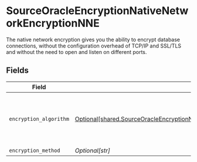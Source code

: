 # SourceOracleEncryptionNativeNetworkEncryptionNNE

The native network encryption gives you the ability to encrypt database connections, without the configuration overhead of TCP/IP and SSL/TLS and without the need to open and listen on different ports.


## Fields

| Field                                                                                                                                                                                  | Type                                                                                                                                                                                   | Required                                                                                                                                                                               | Description                                                                                                                                                                            |
| -------------------------------------------------------------------------------------------------------------------------------------------------------------------------------------- | -------------------------------------------------------------------------------------------------------------------------------------------------------------------------------------- | -------------------------------------------------------------------------------------------------------------------------------------------------------------------------------------- | -------------------------------------------------------------------------------------------------------------------------------------------------------------------------------------- |
| `encryption_algorithm`                                                                                                                                                                 | [Optional[shared.SourceOracleEncryptionNativeNetworkEncryptionNNEEncryptionAlgorithm]](undefined/models/shared/sourceoracleencryptionnativenetworkencryptionnneencryptionalgorithm.md) | :heavy_minus_sign:                                                                                                                                                                     | This parameter defines what encryption algorithm is used.                                                                                                                              |
| `encryption_method`                                                                                                                                                                    | *Optional[str]*                                                                                                                                                                        | :heavy_minus_sign:                                                                                                                                                                     | N/A                                                                                                                                                                                    |